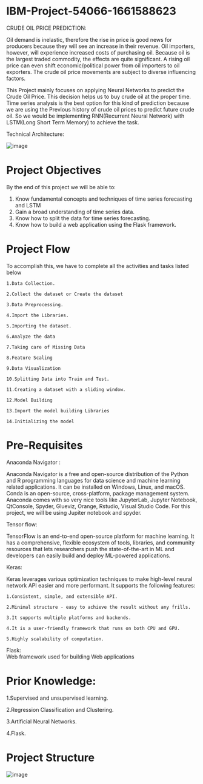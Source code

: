 # IBM-Project-54066-1661588623

CRUDE OIL PRICE PREDICTION:

Oil demand is inelastic, therefore the rise in price is good news for producers because they will see an increase in their revenue. Oil importers, however, will experience increased costs of purchasing oil. Because oil is the largest traded commodity, the effects are quite significant. A rising oil price can even shift economic/political power from oil importers to oil exporters. The crude oil price movements are subject to diverse influencing factors.


This Project mainly focuses on applying Neural Networks to predict the Crude Oil Price. This decision helps us to buy crude oil at the proper time. Time series analysis is the best option for this kind of prediction because we are using the Previous history of crude oil prices to predict future crude oil. So we would be implementing RNN(Recurrent Neural Network) with LSTM(Long Short Term Memory) to achieve the task.


Technical Architecture:


![image](https://user-images.githubusercontent.com/111416633/197320432-7d83a134-3218-4b6f-86be-6d97dc1ff4c0.png)



# Project Objectives
By the end of this project we will be able to:

  1. Know fundamental concepts and techniques of time series forecasting and LSTM
  2. Gain a broad understanding of time series data.
  3. Know how to split the data for time series forecasting.
  4. Know how to build a web application using the Flask framework.
  
# Project Flow

To accomplish this, we have to complete all the activities and tasks listed below

    1.Data Collection.
  
    2.Collect the dataset or Create the dataset
  
    3.Data Preprocessing.
  
    4.Import the Libraries.
  
    5.Importing the dataset.
  
    6.Analyze the data
  
    7.Taking care of Missing Data
  
    8.Feature Scaling
  
    9.Data Visualization
  
    10.Splitting Data into Train and Test.
  
    11.Creating a dataset with a sliding window.
  
    12.Model Building
  
    13.Import the model building Libraries
  
    14.Initializing the model
  
# Pre-Requisites

Anaconda Navigator :

Anaconda Navigator is a free and open-source distribution of the Python and R programming languages for data science and machine learning related applications. It can be installed on Windows, Linux, and macOS. Conda is an open-source, cross-platform,  package management system. Anaconda comes with so very nice tools like JupyterLab, Jupyter Notebook, QtConsole, Spyder, Glueviz, Orange, Rstudio, Visual Studio Code. For this project, we will be using Jupiter notebook and spyder.

Tensor flow:

TensorFlow is an end-to-end open-source platform for machine learning. It has a comprehensive, flexible ecosystem of tools, libraries, and community resources that lets researchers push the state-of-the-art in ML and developers can easily build and deploy ML-powered applications.

Keras: 

Keras leverages various optimization techniques to make high-level neural network API easier and more performant. It supports the following features:

    1.Consistent, simple, and extensible API.
    
    2.Minimal structure - easy to achieve the result without any frills.
    
    3.It supports multiple platforms and backends.
    
    4.It is a user-friendly framework that runs on both CPU and GPU.
    
    5.Highly scalability of computation.
    
Flask:  
      Web framework used for building  Web applications


# Prior Knowledge:

  1.Supervised and unsupervised learning.

  2.Regression Classification and Clustering.

  3.Artificial Neural Networks.

  4.Flask.


# Project Structure

![image](https://user-images.githubusercontent.com/111416633/197332960-6ccb66e5-6bdc-4191-8c98-123b7eafe646.png)
